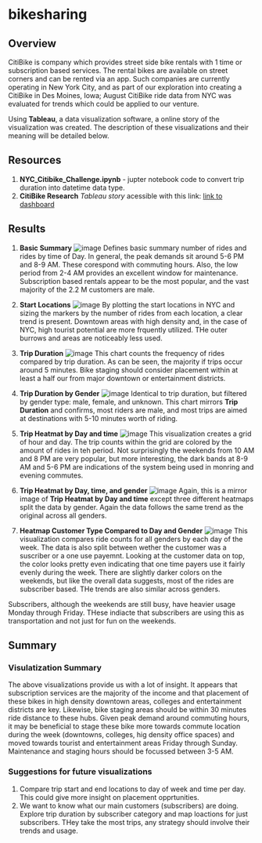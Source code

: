# bikesharing

## Overview

CitiBike is company which provides street side bike rentals with 1 time or subscription based services.  The rental bikes are available on street corners and can be rented via an app.  Such companies are currently operating in New York City, and as part of our exploration into creating a CitiBike in Des Moines, Iowa; August CitiBike ride data from NYC was evaluated for trends which could be applied to our venture.  

Using **Tableau**, a data visualization software, a online story of the visualization was created.  The description of these visualizations and their meaning will be detailed below.

## Resources

1. **NYC_Citibike_Challenge.ipynb** - jupter notebook code to convert trip duration into datetime data type.
2. **CitiBike Research** *Tableau story*  acessible with this link:  [link to dashboard](https://public.tableau.com/app/profile/josh.shutey/viz/CitibikeResearch/NYCityBikeData)

## Results

1.   **Basic Summary**
   ![image](https://user-images.githubusercontent.com/91850824/158039294-2ac4768d-f630-41f1-a49e-4969223f4f33.png)
   Defines basic summary number of rides and rides by time of Day.  In general, the peak demands sit around 5-6 PM and 8-9 AM.  These corespond with commuting hours.  Also, the low period from 2-4 AM provides an excellent window for maintenance.  Subscription based rentals appear to be the most popular, and the vast majority of the 2.2 M customers are male.

2.  **Start Locations**
  ![image](https://user-images.githubusercontent.com/91850824/158039442-8e05cf7f-1f2d-49de-ae2b-40cea66a2072.png)
  By plotting the start locations in NYC and sizing the markers by the number of rides from each location, a clear trend is present.  Downtown areas with high density and, in the case of NYC, high tourist potential are more frquently utilized.  THe outer burrows and areas are noticeably less used.
  
3. **Trip Duration**
   ![image](https://user-images.githubusercontent.com/91850824/158039495-28ea600d-37d3-40e3-80ec-8fd06a8bb299.png)
  This chart counts the frequency of rides compared by trip duration.  As can be seen, the majority if trips occur around 5 minutes.  Bike staging should consider placement within at least a half our from major downtown or entertainment districts.
  
4.  **Trip Duration by Gender**
  ![image](https://user-images.githubusercontent.com/91850824/158039604-b52ee883-5bf2-49bc-973a-3afb8e856618.png)
  Identical to trip duration, but filtered by gender type: male, female, and unknown.  This chart mirrors **Trip Duration** and confirms, most riders are male, and most trips are aimed at destinations with 5-10 minutes worth of riding.
  
5.  **Trip Heatmat by Day and time**
![image](https://user-images.githubusercontent.com/91850824/158039654-7232c65b-b343-4cf9-8f68-6eb66a1b863b.png)
This visualization creates a grid of hour and day.  The trip counts within the grid are colored by the amount of rides in teh period.  Not surprisingly the weekends from 10 AM and 8 PM are very popular, but more interesting, the dark bands at 8-9 AM and 5-6 PM are indications of the system being used in monring and evening commutes.

6.  **Trip Heatmat by Day, time, and gender**
  ![image](https://user-images.githubusercontent.com/91850824/158039746-7070141c-28fe-477c-bfdb-bc8a6f84876b.png)
  Again, this is a mirror image of **Trip Heatmat by Day and time** except three different heatmaps split the data by gender.  Again the data follows the same trend as the original across all genders.
  
7. **Heatmap Customer Type Compared to Day and Gender**
  ![image](https://user-images.githubusercontent.com/91850824/158039830-daa0a2c8-7aa6-4638-ba3c-a138ccedc540.png)
  This visualization compares ride counts for all genders by each day of the week.  The data is also split between wether the customer was a suscriber or a one use payemnt.  Looking at the customer data on top, the color looks pretty even indicating that one time payers use it fairly evenly during the week.  There are slightly darker colors on the weekends, but like the overall data suggests, most of the rides are subscriber based.  THe trends are also similar across genders.  
  
  Subscribers, although the weekends are still busy, have heavier usage Monday through Friday.  THese indiacte that subscribers are using this as transportation and not just for fun on the weekends.  
  
## Summary

### Visulatization Summary

  The above visualizations provide us with a lot of insight.  It appears that subscription services are the majority of the income and that placement of these bikes in high density downtown areas, colleges and entertainment districts are key.  Likewise, bike staging areas should be within 30 minutes ride distance to these hubs.  Given peak demand around commuting hours, it may be beneficial to stage these bike more towards commute location during the week (downtowns, colleges, hig density office spaces) and moved towards tourist and entertainment areas Friday through Sunday.  Maintenance and staging hours should be focussed between 3-5 AM.  
  
### Suggestions for future visualizations

1.  Compare trip start and end locations to day of week and time per day.   This could give more insight on placement opprtunities.
2.  We want to know what our main customers (subscribers) are doing.  Explore trip duration by subscriber category and map loactions for just subscribers.  THey take the most trips, any strategy should involve their trends and usage.  
  


  
  
  
